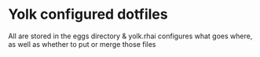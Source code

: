 # Yolk configured dotfiles

All are stored in the eggs directory & yolk.rhai configures what goes where, as well as whether to put or merge those files
